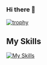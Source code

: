 ### Hi there 👋

[![trophy](https://github-profile-trophy.vercel.app/?username=SteffenKoehler)](https://github.com/ryo-ma/github-profile-trophy)

## My Skills

[![My Skills](https://skillicons.dev/icons?i=js,html,css,angular,bootstrap,electron,figma,firebase,git,jenkins,nestjs,nodejs,react,supabase,ts,vscode)](https://skillicons.dev)

<!--
**SteffenKoehler/SteffenKoehler** is a ✨ _special_ ✨ repository because its `README.md` (this file) appears on your GitHub profile.

Here are some ideas to get you started:

- 🔭 I’m currently working on ...
- 🌱 I’m currently learning ...
- 👯 I’m looking to collaborate on ...
- 🤔 I’m looking for help with ...
- 💬 Ask me about ...
- 📫 How to reach me: ...
- 😄 Pronouns: ...
- ⚡ Fun fact: ...
-->
